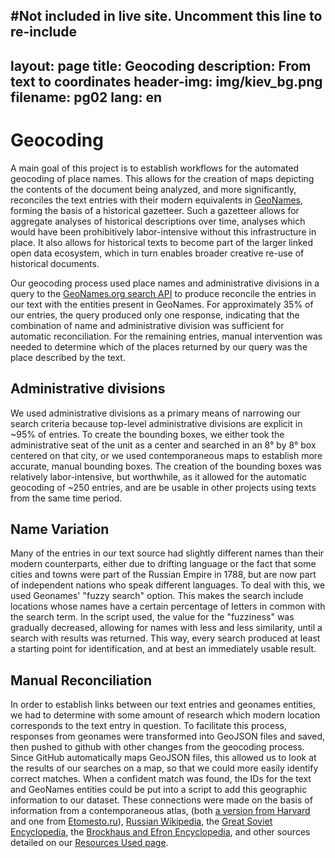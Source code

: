 #Not included in live site. Uncomment this line to re-include
---
layout: page
title: Geocoding
description: From text to coordinates
header-img: img/kiev_bg.png
filename: pg02
lang: en
---

Geocoding
=========
A main goal of this project is to establish workflows for the automated geocoding of place names. This allows for the creation of maps depicting the contents of the document being analyzed, and more significantly, reconciles the text entries with their modern equivalents in [GeoNames](http://www.geonames.org/), forming the basis of a historical gazetteer. Such a gazetteer allows for aggregate analyses of historical descriptions over time, analyses which would have been prohibitively labor-intensive without this infrastructure in place. It also allows for historical texts to become part of the larger linked open data ecosystem, which in turn enables broader creative re-use of historical documents.  
  
Our geocoding process used place names and administrative divisions in a query to the [GeoNames.org search API](http://www.geonames.org/export/geonames-search.html) to produce reconcile the entries in our text with the entities present in GeoNames. For approximately 35% of our entries, the query produced only one response, indicating that the combination of name and administrative division was sufficient for automatic reconciliation. For the remaining entries, manual intervention was needed to determine which of the places returned by our query was the place described by the text.  

Administrative divisions
------------------------
We used administrative divisions as a primary means of narrowing our search criteria because top-level administrative divisions are explicit in ~95% of entries. To create the bounding boxes, we either took the administrative seat of the unit as a center and searched in an 8&deg; by 8&deg; box centered on that city, or we used contemporaneous maps to establish more accurate, manual bounding boxes. The creation of the bounding boxes was relatively labor-intensive, but worthwhile, as it allowed for the automatic geocoding of ~250 entries, and are be usable in other projects using texts from the same time period.  

Name Variation
--------------
Many of the entries in our text source had slightly different names than their modern counterparts, either due to drifting language or the fact that some cities and towns were part of the Russian Empire in 1788, but are now part of independent nations who speak different languages. To deal with this, we used Geonames' "fuzzy search" option. This makes the search include locations whose names have a certain percentage of letters in common with the search term. In the script used, the value for the "fuzziness" was gradually decreased, allowing for names with less and less similarity, until a search with results was returned. This way, every search produced at least a starting point for identification, and at best an immediately usable result.

Manual Reconciliation
---------------------
In order to establish links between our text entries and geonames entities, we had to determine with some amount of research which modern location corresponds to the text entry in question. To facilitate this process, responses from geonames were transformed into GeoJSON files and saved, then pushed to github with other changes from the geocoding process. Since GitHub automatically maps GeoJSON files, this allowed us to look at the results of our searches on a map, so that we could more easily identify correct matches. When a confident match was found, the IDs for the text and GeoNames entities could be put into a script to add this geographic information to our dataset. These connections were made on the basis of information from a contemporaneous atlas, (both [a version from Harvard](http://pds.lib.harvard.edu/pds/view/21684875) and one from [Etomesto.ru](http://etomesto.ru/karta389/)), [Russian Wikipedia](https://ru.wikipedia.org/wiki/), the [Great Soviet Encyclopedia](https://ru.wikisource.org/wiki/%D0%91%D0%BE%D0%BB%D1%8C%D1%88%D0%B0%D1%8F_%D1%81%D0%BE%D0%B2%D0%B5%D1%82%D1%81%D0%BA%D0%B0%D1%8F_%D1%8D%D0%BD%D1%86%D0%B8%D0%BA%D0%BB%D0%BE%D0%BF%D0%B5%D0%B4%D0%B8%D1%8F), the [Brockhaus and Efron Encyclopedia](https://ru.wikisource.org/wiki/%D0%AD%D0%BD%D1%86%D0%B8%D0%BA%D0%BB%D0%BE%D0%BF%D0%B5%D0%B4%D0%B8%D1%87%D0%B5%D1%81%D0%BA%D0%B8%D0%B9_%D1%81%D0%BB%D0%BE%D0%B2%D0%B0%D1%80%D1%8C_%D0%91%D1%80%D0%BE%D0%BA%D0%B3%D0%B0%D1%83%D0%B7%D0%B0_%D0%B8_%D0%95%D1%84%D1%80%D0%BE%D0%BD%D0%B0), and other sources detailed on our [Resources Used page](#).

